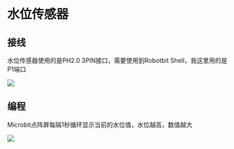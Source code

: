 # 水位传感器

## 接线

水位传感器使用的是PH2.0 3PIN接口，需要使用到Robotbit Shell，我这里用的是P1端口

![](https://s2.ax1x.com/2019/09/02/n9xTeO.jpg)

## 编程

Microbit点阵屏每隔1秒循环显示当前的水位值，水位越高，数值越大

![](https://s2.ax1x.com/2019/09/02/n9x7wD.jpg)